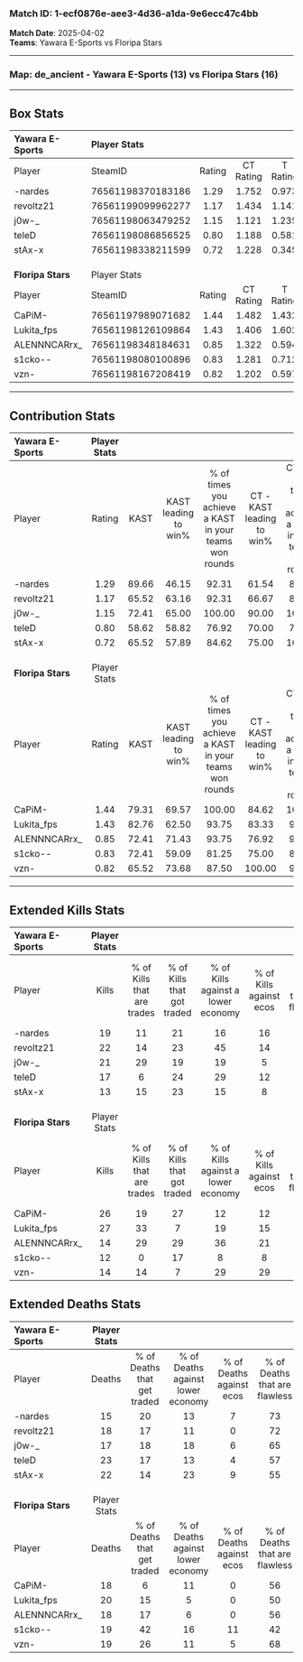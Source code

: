 ### Match ID: 1-ecf0876e-aee3-4d36-a1da-9e6ecc47c4bb  
**Match Date**: 2025-04-02  
**Teams**: Yawara E-Sports vs Floripa Stars  

---  

### **Map**: de_ancient - Yawara E-Sports (13) vs Floripa Stars (16)  
---  

## Box Stats  

| **Yawara E-Sports** | Player Stats      |        |           |          |       |      |       |         |        |      |     |
| :- | :- | :-: | :-: | :-: | :-: | :-: | :-: | :-: | :-: | :-: | :-: |
| Player              | SteamID           | Rating | CT Rating | T Rating | KAST  | ADR  | Kills | Assists | Deaths | K/D  | HS% |
| -nardes             | 76561198370183186 |  1.29  |   1.752   |  0.973   | 89.66 | 76.9 |  19   |   12    |   15   | 1.27 | 31  |
| revoltz21           | 76561199099962277 |  1.17  |   1.434   |  1.141   | 65.52 | 88.7 |  22   |    5    |   18   | 1.22 | 45  |
| j0w-_               | 76561198063479252 |  1.15  |   1.121   |  1.235   | 72.41 | 70.3 |  21   |    6    |   17   | 1.24 | 57  |
| teleD               | 76561198086856525 |  0.80  |   1.188   |  0.581   | 58.62 | 66.5 |  17   |    4    |   23   | 0.74 | 47  |
| stAx-x              | 76561198338211599 |  0.72  |   1.228   |  0.345   | 65.52 | 52.7 |  13   |    7    |   22   | 0.59 | 38  |
|                     |                   |        |           |          |       |      |       |         |        |      |     |
|                     |                   |        |           |          |       |      |       |         |        |      |     |
|                     |                   |        |           |          |       |      |       |         |        |      |     |
| **Floripa Stars**   | Player Stats      |        |           |          |       |      |       |         |        |      |     |
| Player              | SteamID           | Rating | CT Rating | T Rating | KAST  | ADR  | Kills | Assists | Deaths | K/D  | HS% |
| CaPiM-              | 76561197989071682 |  1.44  |   1.482   |  1.432   | 79.31 | 99.1 |  26   |   11    |   18   | 1.44 | 65  |
| Lukita_fps          | 76561198126109864 |  1.43  |   1.406   |  1.602   | 82.76 | 92.6 |  27   |   10    |   20   | 1.35 | 37  |
| ALENNNCARrx_        | 76561198348184631 |  0.85  |   1.322   |  0.594   | 72.41 | 54.3 |  14   |    1    |   18   | 0.78 | 14  |
| s1cko--             | 76561198080100896 |  0.83  |   1.281   |  0.712   | 72.41 | 66.6 |  12   |    6    |   19   | 0.63 | 58  |
| vzn-                | 76561198167208419 |  0.82  |   1.202   |  0.597   | 65.52 | 61.5 |  14   |    4    |   19   | 0.74 | 50  |
---  

## Contribution Stats  

| **Yawara E-Sports** | Player Stats |       |                      |                                                        |                           |                                                             |                          |                                                            |
| :- | :-: | :-: | :-: | :-: | :-: | :-: | :-: | :-: |
| Player              |    Rating    | KAST  | KAST leading to win% | % of times you achieve a KAST in your teams won rounds | CT - KAST leading to win% | CT - % of times you achieve a KAST in your teams won rounds | T - KAST leading to win% | T - % of times you achieve a KAST in your teams won rounds |
| -nardes             |     1.29     | 89.66 |        46.15         |                         92.31                          |           61.54           |                            88.89                            |          30.77           |                           100.00                           |
| revoltz21           |     1.17     | 65.52 |        63.16         |                         92.31                          |           66.67           |                            88.89                            |          57.14           |                           100.00                           |
| j0w-_               |     1.15     | 72.41 |        65.00         |                         100.00                         |           90.00           |                           100.00                            |          40.00           |                           100.00                           |
| teleD               |     0.80     | 58.62 |        58.82         |                         76.92                          |           70.00           |                            77.78                            |          42.86           |                           75.00                            |
| stAx-x              |     0.72     | 65.52 |        57.89         |                         84.62                          |           75.00           |                           100.00                            |          28.57           |                           50.00                            |
|                     |              |       |                      |                                                        |                           |                                                             |                          |                                                            |
|                     |              |       |                      |                                                        |                           |                                                             |                          |                                                            |
|                     |              |       |                      |                                                        |                           |                                                             |                          |                                                            |
| **Floripa Stars**   | Player Stats |       |                      |                                                        |                           |                                                             |                          |                                                            |
| Player              |    Rating    | KAST  | KAST leading to win% | % of times you achieve a KAST in your teams won rounds | CT - KAST leading to win% | CT - % of times you achieve a KAST in your teams won rounds | T - KAST leading to win% | T - % of times you achieve a KAST in your teams won rounds |
| CaPiM-              |     1.44     | 79.31 |        69.57         |                         100.00                         |           84.62           |                           100.00                            |          50.00           |                           100.00                           |
| Lukita_fps          |     1.43     | 82.76 |        62.50         |                         93.75                          |           83.33           |                            90.91                            |          41.67           |                           100.00                           |
| ALENNNCARrx_        |     0.85     | 72.41 |        71.43         |                         93.75                          |           76.92           |                            90.91                            |          62.50           |                           100.00                           |
| s1cko--             |     0.83     | 72.41 |        59.09         |                         81.25                          |           75.00           |                            81.82                            |          40.00           |                           80.00                            |
| vzn-                |     0.82     | 65.52 |        73.68         |                         87.50                          |          100.00           |                            90.91                            |          44.44           |                           80.00                            |
---  

## Extended Kills Stats  

| **Yawara E-Sports** | Player Stats |                            |                            |                                    |                         |                              |                                 |                                       |                    |           |
| :- | :-: | :-: | :-: | :-: | :-: | :-: | :-: | :-: | :-: | :-: |
| Player              |    Kills     | % of Kills that are trades | % of Kills that got traded | % of Kills against a lower economy | % of Kills against ecos | % of Kills that are flawless | % of Kills that are close duels | % of Kills that are assisted by flash | Pistol Round Kills | AWP Kills |
| -nardes             |      19      |             11             |             21             |                 16                 |           16            |              84              |                5                |                   0                   |         11         |     1     |
| revoltz21           |      22      |             14             |             23             |                 45                 |           14            |              50              |               14                |                  18                   |         0          |     2     |
| j0w-_               |      21      |             29             |             19             |                 19                 |            5            |              48              |                5                |                  10                   |         0          |     2     |
| teleD               |      17      |             6              |             24             |                 29                 |           12            |              41              |                0                |                  18                   |         0          |     0     |
| stAx-x              |      13      |             15             |             23             |                 15                 |            8            |              54              |                8                |                   0                   |         0          |     2     |
|                     |              |                            |                            |                                    |                         |                              |                                 |                                       |                    |           |
|                     |              |                            |                            |                                    |                         |                              |                                 |                                       |                    |           |
|                     |              |                            |                            |                                    |                         |                              |                                 |                                       |                    |           |
| **Floripa Stars**   | Player Stats |                            |                            |                                    |                         |                              |                                 |                                       |                    |           |
| Player              |    Kills     | % of Kills that are trades | % of Kills that got traded | % of Kills against a lower economy | % of Kills against ecos | % of Kills that are flawless | % of Kills that are close duels | % of Kills that are assisted by flash | Pistol Round Kills | AWP Kills |
| CaPiM-              |      26      |             19             |             27             |                 12                 |           12            |              62              |                8                |                   4                   |         0          |     2     |
| Lukita_fps          |      27      |             33             |             7              |                 19                 |           15            |              74              |                7                |                   0                   |         0          |     1     |
| ALENNNCARrx_        |      14      |             29             |             29             |                 36                 |           21            |              86              |               14                |                   0                   |         8          |     1     |
| s1cko--             |      12      |             0              |             17             |                 8                  |            8            |              33              |                8                |                   0                   |         0          |     0     |
| vzn-                |      14      |             14             |             7              |                 29                 |           29            |              57              |               14                |                   7                   |         0          |     2     |
## Extended Deaths Stats  

| **Yawara E-Sports** | Player Stats |                             |                                   |                          |                               |                            |                           |               |
| :- | :-: | :-: | :-: | :-: | :-: | :-: | :-: | :-: |
| Player              |    Deaths    | % of Deaths that get traded | % of Deaths against lower economy | % of Deaths against ecos | % of Deaths that are flawless | % of Deaths that are close | % of Deaths while blinded | Deaths to AWP |
| -nardes             |      15      |             20              |                13                 |            7             |              73               |             0              |             0             |       1       |
| revoltz21           |      18      |             17              |                11                 |            0             |              72               |             11             |             0             |       2       |
| j0w-_               |      17      |             18              |                18                 |            6             |              65               |             6              |            12             |       1       |
| teleD               |      23      |             17              |                13                 |            4             |              57               |             13             |             0             |       0       |
| stAx-x              |      22      |             14              |                23                 |            9             |              55               |             14             |             0             |       4       |
|                     |              |                             |                                   |                          |                               |                            |                           |               |
|                     |              |                             |                                   |                          |                               |                            |                           |               |
|                     |              |                             |                                   |                          |                               |                            |                           |               |
| **Floripa Stars**   | Player Stats |                             |                                   |                          |                               |                            |                           |               |
| Player              |    Deaths    | % of Deaths that get traded | % of Deaths against lower economy | % of Deaths against ecos | % of Deaths that are flawless | % of Deaths that are close | % of Deaths while blinded | Deaths to AWP |
| CaPiM-              |      18      |              6              |                11                 |            0             |              56               |             6              |            11             |       1       |
| Lukita_fps          |      20      |             15              |                 5                 |            0             |              50               |             5              |            10             |       2       |
| ALENNNCARrx_        |      18      |             17              |                 6                 |            0             |              56               |             6              |             0             |       4       |
| s1cko--             |      19      |             42              |                16                 |            11            |              42               |             16             |            16             |       1       |
| vzn-                |      19      |             26              |                11                 |            5             |              68               |             0              |            11             |       3       |
